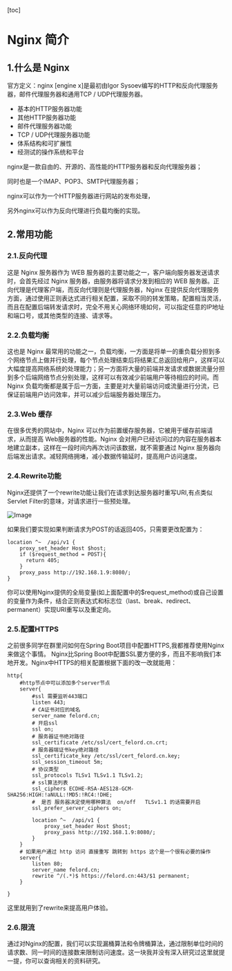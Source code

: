 [toc]



# Nginx 简介

## 1.什么是 Nginx
官方定义：nginx [engine x]是最初由Igor Sysoev编写的HTTP和反向代理服务器，邮件代理服务器和通用TCP / UDP代理服务器。
- 基本的HTTP服务器功能
- 其他HTTP服务器功能
- 邮件代理服务器功能
- TCP / UDP代理服务器功能
- 体系结构和可扩展性
- 经测试的操作系统和平台

nginx是一款自由的、开源的、高性能的HTTP服务器和反向代理服务器；

同时也是一个IMAP、POP3、SMTP代理服务器；

nginx可以作为一个HTTP服务器进行网站的发布处理，

另外nginx可以作为反向代理进行负载均衡的实现。

## 2.常用功能
### 2.1.反向代理
这是 Nginx 服务器作为 WEB 服务器的主要功能之一，客户端向服务器发送请求时，会首先经过 Nginx 服务器，由服务器将请求分发到相应的 WEB 服务器。正向代理是代理客户端，而反向代理则是代理服务器，Nginx 在提供反向代理服务方面，通过使用正则表达式进行相关配置，采取不同的转发策略，配置相当灵活，而且在配置后端转发请求时，完全不用关心网络环境如何，可以指定任意的IP地址和端口号，或其他类型的连接、请求等。
### 2.2.负载均衡
这也是 Nginx 最常用的功能之一，负载均衡，一方面是将单一的重负载分担到多个网络节点上做并行处理，每个节点处理结束后将结果汇总返回给用户，这样可以大幅度提高网络系统的处理能力；另一方面将大量的前端并发请求或数据流量分担到多个后端网络节点分别处理，这样可以有效减少前端用户等待相应的时间。而 Nginx 负载均衡都是属于后一方面，主要是对大量前端访问或流量进行分流，已保证前端用户访问效率，并可以减少后端服务器处理压力。
### 2.3.Web 缓存
在很多优秀的网站中，Nginx 可以作为前置缓存服务器，它被用于缓存前端请求，从而提高 Web服务器的性能。Nginx 会对用户已经访问过的内容在服务器本地建立副本，这样在一段时间内再次访问该数据，就不需要通过 Nginx 服务器向后端发出请求。减轻网络拥堵，减小数据传输延时，提高用户访问速度。
### 2.4.Rewrite功能
Nginx还提供了一个rewrite功能让我们在请求到达服务器时重写URI,有点类似Servlet Filter的意味，对请求进行一些预处理。

![Image](https://homan-blog.oss-cn-beijing.aliyuncs.com/study-demo/nginx-demo/20210414001754.png)

如果我们要实现如果判断请求为POST的话返回405，只需要更改配置为：

```
location ^~  /api/v1 {
    proxy_set_header Host $host;
    if ($request_method = POST){
      return 405;
    }
    proxy_pass http://192.168.1.9:8080/;
}
```
你可以使用Nginx提供的全局变量(如上面配置中的$request_method)或自己设置的变量作为条件，结合正则表达式和标志位（last、break、redirect、permanent）实现URI重写以及重定向。

### 2.5.配置HTTPS
之前很多同学在群里问如何在Spring Boot项目中配置HTTPS,我都推荐使用Nginx来做这个事情。 Nginx比Spring Boot中配置SSL要方便的多，而且不影响我们本地开发。Nginx中HTTPS的相关配置根据下面的改一改就能用：
```
http{
    #http节点中可以添加多个server节点
    server{
        #ssl 需要监听443端口
        listen 443;
        # CA证书对应的域名
        server_name felord.cn;
        # 开启ssl
        ssl on;
        # 服务器证书绝对路径
        ssl_certificate /etc/ssl/cert_felord.cn.crt;
        # 服务器端证书key绝对路径 
        ssl_certificate_key /etc/ssl/cert_felord.cn.key;
        ssl_session_timeout 5m;
        # 协议类型
        ssl_protocols TLSv1 TLSv1.1 TLSv1.2;
        # ssl算法列表 
        ssl_ciphers ECDHE-RSA-AES128-GCM-SHA256:HIGH:!aNULL:!MD5:!RC4:!DHE;
        #  是否 服务器决定使用哪种算法  on/off   TLSv1.1 的话需要开启
        ssl_prefer_server_ciphers on;
        
        location ^~  /api/v1 {
            proxy_set_header Host $host;
            proxy_pass http://192.168.1.9:8080/;
        }
    }
    # 如果用户通过 http 访问 直接重写 跳转到 https 这个是一个很有必要的操作
    server{
        listen 80;
        server_name felord.cn;
        rewrite ^/(.*)$ https://felord.cn:443/$1 permanent;
    }

}
```
这里就用到了rewrite来提高用户体验。

### 2.6.限流
通过对Nginx的配置，我们可以实现漏桶算法和令牌桶算法，通过限制单位时间的请求数、同一时间的连接数来限制访问速度。这一块我并没有深入研究过这里就提一提，你可以查询相关的资料研究。